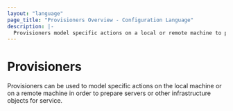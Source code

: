 ```yaml
---
layout: "language"
page_title: "Provisioners Overview - Configuration Language"
description: |-
  Provisioners model specific actions on a local or remote machine to prepare servers or other infrastructure for service.
---
```


# Provisioners

Provisioners can be used to model specific actions on the local machine or on a
remote machine in order to prepare servers or other infrastructure objects for
service.

